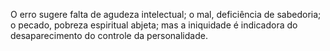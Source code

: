 ﻿O erro sugere falta de agudeza intelectual; o mal, deficiência de sabedoria; o pecado, pobreza espiritual abjeta; mas a iniquidade é indicadora do desaparecimento do controle da personalidade.